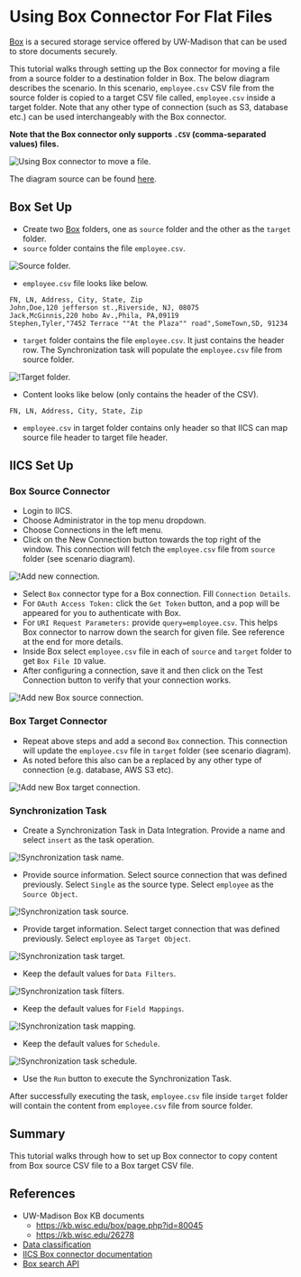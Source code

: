 # Using Box Connector For Flat Files
[Box](https://uwmadison.app.box.com/) is a secured storage service offered by UW-Madison that can be used to store documents securely.

This tutorial walks through setting up the Box connector for moving a file from a source folder to a destination folder in Box. 
The below diagram describes the scenario. In this scenario, `employee.csv` CSV file from the source folder is copied 
to a target CSV file called, `employee.csv` inside a target folder. Note that any other type of connection (such as S3, database etc.) can be 
used interchangeably with the Box connector.

**Note that the Box connector only supports `.CSV` (comma-separated values) files.**

![Using Box connector to move a file.](images/BoxConnectorScenario.svg)

The diagram source can be found [here](https://app.lucidchart.com/documents/edit/77f36467-4d01-4ed8-802a-c2ec3d97738e/0_0?beaconFlowId=26DFD7EF970567C0).

## Box Set Up
* Create two [Box](https://uwmadison.app.box.com/) folders, one as `source` folder and the other as the `target` folder.
* `source` folder contains the file `employee.csv`.

![Source folder.](images/source.png)

* `employee.csv` file looks like below. 
```
FN, LN, Address, City, State, Zip
John,Doe,120 jefferson st.,Riverside, NJ, 08075
Jack,McGinnis,220 hobo Av.,Phila, PA,09119
Stephen,Tyler,"7452 Terrace ""At the Plaza"" road",SomeTown,SD, 91234
```
* `target` folder contains the file `employee.csv`. It just contains the header row. The Synchronization task will
populate the `employee.csv` file from source folder.
 
![!Target folder.](images/target.png)

* Content looks like below (only contains the header of the CSV).
```
FN, LN, Address, City, State, Zip
```
* `employee.csv` in target folder contains only header so that IICS can map source file header to target file header.

## IICS Set Up
### Box Source Connector
* Login to IICS.
* Choose Administrator in the top menu dropdown.
* Choose Connections in the left menu.
* Click on the New Connection button towards the top right of the window. This connection will fetch the `employee.csv` file 
from `source` folder (see scenario diagram).

![!Add new connection.](images/connections.png)

* Select `Box` connector type for a Box connection. Fill `Connection Details`. 
* For `OAuth Access Token:` click the `Get Token` button, and a pop will be appeared for you to authenticate with Box.
* For `URI Request Parameters:` provide `query=employee.csv`. This helps Box connector to narrow down the search for given file. 
See reference at the end for more details.
* Inside Box select `employee.csv` file in each of `source` and `target` folder to get `Box File ID` value.
* After configuring a connection, save it and then click on the Test Connection button to verify that your connection works.

![!Add new Box source connection.](images/source-connection.png)

### Box Target Connector
* Repeat above steps and add a second `Box` connection. This connection will update the `employee.csv` file in `target`
folder (see scenario diagram).
* As noted before this also can be a replaced by any other type of connection (e.g. database, AWS S3 etc).

![!Add new Box target connection.](images/target-connection.png)


### Synchronization Task
* Create a Synchronization Task in Data Integration. Provide a name and select `insert` as the task operation.

![!Synchronization task name.](images/syn-task-1.png)

* Provide source information. Select source connection that was defined previously. Select `Single` as the source type. 
Select `employee` as the `Source Object`.
   
![!Synchronization task source.](images/syn-task-2.png)  

* Provide target information. Select target connection that was defined previously. Select `employee` as  `Target Object`.

![!Synchronization task target.](images/syn-task-3.png)   

* Keep the default values for `Data Filters`.

![!Synchronization task filters.](images/syn-task-4.png) 

* Keep the default values for `Field Mappings`.

![!Synchronization task mapping.](images/syn-task-5.png) 

* Keep the default values for `Schedule`.

![!Synchronization task schedule.](images/syn-task-6.png) 

* Use the `Run` button to execute the Synchronization Task.

After successfully executing the task, `employee.csv` file inside `target` folder will contain the content from `employee.csv` file from source folder.

## Summary
This tutorial walks through how to set up Box connector to copy content from Box source CSV file to a Box target CSV file.   

## References
* UW-Madison Box KB documents
    * https://kb.wisc.edu/box/page.php?id=80045
    * https://kb.wisc.edu/26278
* [Data classification](https://www.wisconsin.edu/uw-policies/uw-system-administrative-policies/information-security-data-classification-and-protection/information-security-data-classification/)
* [IICS Box connector documentation](https://docs.informatica.com/es_es/integration-cloud/cloud-data-integration-connectors/current-version/box-connector-guide/introduction-to-box-connector.html)
* [Box search API](https://developer.box.com/reference/get-search/)